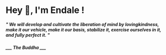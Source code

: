 <h1 title="head"> Hey 👋, I'm Endale !</h1>

**<h5><i>" We will develop and cultivate the liberation of mind by lovingkindness, make it our vehicle, make it our basis, stabilize it, exercise ourselves in it, and fully perfect it. "</i></h5>**

*<b>___ The Buddha ___</b>*
